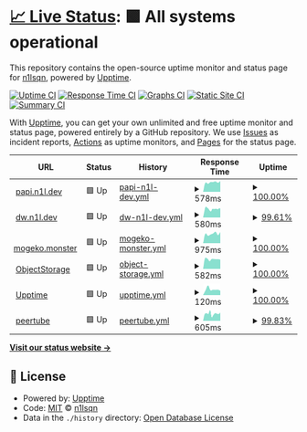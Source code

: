 # [📈 Live Status](https://status.n1l.dev): <!--live status--> **🟩 All systems operational**

This repository contains the open-source uptime monitor and status page for [n1lsqn](https://status.n1l.dev), powered by [Upptime](https://github.com/upptime/upptime).

[![Uptime CI](https://github.com/n1lsqn/status/workflows/Uptime%20CI/badge.svg)](https://github.com/n1lsqn/status/actions?query=workflow%3A%22Uptime+CI%22)
[![Response Time CI](https://github.com/n1lsqn/status/workflows/Response%20Time%20CI/badge.svg)](https://github.com/n1lsqn/status/actions?query=workflow%3A%22Response+Time+CI%22)
[![Graphs CI](https://github.com/n1lsqn/status/workflows/Graphs%20CI/badge.svg)](https://github.com/n1lsqn/status/actions?query=workflow%3A%22Graphs+CI%22)
[![Static Site CI](https://github.com/n1lsqn/status/workflows/Static%20Site%20CI/badge.svg)](https://github.com/n1lsqn/status/actions?query=workflow%3A%22Static+Site+CI%22)
[![Summary CI](https://github.com/n1lsqn/status/workflows/Summary%20CI/badge.svg)](https://github.com/n1lsqn/status/actions?query=workflow%3A%22Summary+CI%22)

With [Upptime](https://upptime.js.org), you can get your own unlimited and free uptime monitor and status page, powered entirely by a GitHub repository. We use [Issues](https://github.com/n1lsqn/status/issues) as incident reports, [Actions](https://github.com/n1lsqn/status/actions) as uptime monitors, and [Pages](https://status.n1l.dev) for the status page.

<!--start: status pages-->
<!-- This summary is generated by Upptime (https://github.com/upptime/upptime) -->
<!-- Do not edit this manually, your changes will be overwritten -->
<!-- prettier-ignore -->
| URL | Status | History | Response Time | Uptime |
| --- | ------ | ------- | ------------- | ------ |
| <img alt="" src="https://icons.duckduckgo.com/ip3/papi.n1l.dev.ico" height="13"> [papi.n1l.dev](https://papi.n1l.dev) | 🟩 Up | [papi-n1l-dev.yml](https://github.com/n1lsqn/status/commits/HEAD/history/papi-n1l-dev.yml) | <details><summary><img alt="Response time graph" src="./graphs/papi-n1l-dev/response-time-week.png" height="20"> 578ms</summary><br><a href="https://status.n1l.dev/history/papi-n1l-dev"><img alt="Response time 572" src="https://img.shields.io/endpoint?url=https%3A%2F%2Fraw.githubusercontent.com%2Fn1lsqn%2Fstatus%2FHEAD%2Fapi%2Fpapi-n1l-dev%2Fresponse-time.json"></a><br><a href="https://status.n1l.dev/history/papi-n1l-dev"><img alt="24-hour response time 647" src="https://img.shields.io/endpoint?url=https%3A%2F%2Fraw.githubusercontent.com%2Fn1lsqn%2Fstatus%2FHEAD%2Fapi%2Fpapi-n1l-dev%2Fresponse-time-day.json"></a><br><a href="https://status.n1l.dev/history/papi-n1l-dev"><img alt="7-day response time 578" src="https://img.shields.io/endpoint?url=https%3A%2F%2Fraw.githubusercontent.com%2Fn1lsqn%2Fstatus%2FHEAD%2Fapi%2Fpapi-n1l-dev%2Fresponse-time-week.json"></a><br><a href="https://status.n1l.dev/history/papi-n1l-dev"><img alt="30-day response time 641" src="https://img.shields.io/endpoint?url=https%3A%2F%2Fraw.githubusercontent.com%2Fn1lsqn%2Fstatus%2FHEAD%2Fapi%2Fpapi-n1l-dev%2Fresponse-time-month.json"></a><br><a href="https://status.n1l.dev/history/papi-n1l-dev"><img alt="1-year response time 572" src="https://img.shields.io/endpoint?url=https%3A%2F%2Fraw.githubusercontent.com%2Fn1lsqn%2Fstatus%2FHEAD%2Fapi%2Fpapi-n1l-dev%2Fresponse-time-year.json"></a></details> | <details><summary><a href="https://status.n1l.dev/history/papi-n1l-dev">100.00%</a></summary><a href="https://status.n1l.dev/history/papi-n1l-dev"><img alt="All-time uptime 99.97%" src="https://img.shields.io/endpoint?url=https%3A%2F%2Fraw.githubusercontent.com%2Fn1lsqn%2Fstatus%2FHEAD%2Fapi%2Fpapi-n1l-dev%2Fuptime.json"></a><br><a href="https://status.n1l.dev/history/papi-n1l-dev"><img alt="24-hour uptime 100.00%" src="https://img.shields.io/endpoint?url=https%3A%2F%2Fraw.githubusercontent.com%2Fn1lsqn%2Fstatus%2FHEAD%2Fapi%2Fpapi-n1l-dev%2Fuptime-day.json"></a><br><a href="https://status.n1l.dev/history/papi-n1l-dev"><img alt="7-day uptime 100.00%" src="https://img.shields.io/endpoint?url=https%3A%2F%2Fraw.githubusercontent.com%2Fn1lsqn%2Fstatus%2FHEAD%2Fapi%2Fpapi-n1l-dev%2Fuptime-week.json"></a><br><a href="https://status.n1l.dev/history/papi-n1l-dev"><img alt="30-day uptime 99.96%" src="https://img.shields.io/endpoint?url=https%3A%2F%2Fraw.githubusercontent.com%2Fn1lsqn%2Fstatus%2FHEAD%2Fapi%2Fpapi-n1l-dev%2Fuptime-month.json"></a><br><a href="https://status.n1l.dev/history/papi-n1l-dev"><img alt="1-year uptime 99.97%" src="https://img.shields.io/endpoint?url=https%3A%2F%2Fraw.githubusercontent.com%2Fn1lsqn%2Fstatus%2FHEAD%2Fapi%2Fpapi-n1l-dev%2Fuptime-year.json"></a></details>
| <img alt="" src="https://icons.duckduckgo.com/ip3/dw.n1l.dev.ico" height="13"> [dw.n1l.dev](https://dw.n1l.dev) | 🟩 Up | [dw-n1l-dev.yml](https://github.com/n1lsqn/status/commits/HEAD/history/dw-n1l-dev.yml) | <details><summary><img alt="Response time graph" src="./graphs/dw-n1l-dev/response-time-week.png" height="20"> 580ms</summary><br><a href="https://status.n1l.dev/history/dw-n1l-dev"><img alt="Response time 674" src="https://img.shields.io/endpoint?url=https%3A%2F%2Fraw.githubusercontent.com%2Fn1lsqn%2Fstatus%2FHEAD%2Fapi%2Fdw-n1l-dev%2Fresponse-time.json"></a><br><a href="https://status.n1l.dev/history/dw-n1l-dev"><img alt="24-hour response time 605" src="https://img.shields.io/endpoint?url=https%3A%2F%2Fraw.githubusercontent.com%2Fn1lsqn%2Fstatus%2FHEAD%2Fapi%2Fdw-n1l-dev%2Fresponse-time-day.json"></a><br><a href="https://status.n1l.dev/history/dw-n1l-dev"><img alt="7-day response time 580" src="https://img.shields.io/endpoint?url=https%3A%2F%2Fraw.githubusercontent.com%2Fn1lsqn%2Fstatus%2FHEAD%2Fapi%2Fdw-n1l-dev%2Fresponse-time-week.json"></a><br><a href="https://status.n1l.dev/history/dw-n1l-dev"><img alt="30-day response time 743" src="https://img.shields.io/endpoint?url=https%3A%2F%2Fraw.githubusercontent.com%2Fn1lsqn%2Fstatus%2FHEAD%2Fapi%2Fdw-n1l-dev%2Fresponse-time-month.json"></a><br><a href="https://status.n1l.dev/history/dw-n1l-dev"><img alt="1-year response time 674" src="https://img.shields.io/endpoint?url=https%3A%2F%2Fraw.githubusercontent.com%2Fn1lsqn%2Fstatus%2FHEAD%2Fapi%2Fdw-n1l-dev%2Fresponse-time-year.json"></a></details> | <details><summary><a href="https://status.n1l.dev/history/dw-n1l-dev">99.61%</a></summary><a href="https://status.n1l.dev/history/dw-n1l-dev"><img alt="All-time uptime 99.78%" src="https://img.shields.io/endpoint?url=https%3A%2F%2Fraw.githubusercontent.com%2Fn1lsqn%2Fstatus%2FHEAD%2Fapi%2Fdw-n1l-dev%2Fuptime.json"></a><br><a href="https://status.n1l.dev/history/dw-n1l-dev"><img alt="24-hour uptime 100.00%" src="https://img.shields.io/endpoint?url=https%3A%2F%2Fraw.githubusercontent.com%2Fn1lsqn%2Fstatus%2FHEAD%2Fapi%2Fdw-n1l-dev%2Fuptime-day.json"></a><br><a href="https://status.n1l.dev/history/dw-n1l-dev"><img alt="7-day uptime 99.61%" src="https://img.shields.io/endpoint?url=https%3A%2F%2Fraw.githubusercontent.com%2Fn1lsqn%2Fstatus%2FHEAD%2Fapi%2Fdw-n1l-dev%2Fuptime-week.json"></a><br><a href="https://status.n1l.dev/history/dw-n1l-dev"><img alt="30-day uptime 99.67%" src="https://img.shields.io/endpoint?url=https%3A%2F%2Fraw.githubusercontent.com%2Fn1lsqn%2Fstatus%2FHEAD%2Fapi%2Fdw-n1l-dev%2Fuptime-month.json"></a><br><a href="https://status.n1l.dev/history/dw-n1l-dev"><img alt="1-year uptime 99.78%" src="https://img.shields.io/endpoint?url=https%3A%2F%2Fraw.githubusercontent.com%2Fn1lsqn%2Fstatus%2FHEAD%2Fapi%2Fdw-n1l-dev%2Fuptime-year.json"></a></details>
| <img alt="" src="https://icons.duckduckgo.com/ip3/mogeko.monster.ico" height="13"> [mogeko.monster](https://mogeko.monster) | 🟩 Up | [mogeko-monster.yml](https://github.com/n1lsqn/status/commits/HEAD/history/mogeko-monster.yml) | <details><summary><img alt="Response time graph" src="./graphs/mogeko-monster/response-time-week.png" height="20"> 975ms</summary><br><a href="https://status.n1l.dev/history/mogeko-monster"><img alt="Response time 821" src="https://img.shields.io/endpoint?url=https%3A%2F%2Fraw.githubusercontent.com%2Fn1lsqn%2Fstatus%2FHEAD%2Fapi%2Fmogeko-monster%2Fresponse-time.json"></a><br><a href="https://status.n1l.dev/history/mogeko-monster"><img alt="24-hour response time 1145" src="https://img.shields.io/endpoint?url=https%3A%2F%2Fraw.githubusercontent.com%2Fn1lsqn%2Fstatus%2FHEAD%2Fapi%2Fmogeko-monster%2Fresponse-time-day.json"></a><br><a href="https://status.n1l.dev/history/mogeko-monster"><img alt="7-day response time 975" src="https://img.shields.io/endpoint?url=https%3A%2F%2Fraw.githubusercontent.com%2Fn1lsqn%2Fstatus%2FHEAD%2Fapi%2Fmogeko-monster%2Fresponse-time-week.json"></a><br><a href="https://status.n1l.dev/history/mogeko-monster"><img alt="30-day response time 797" src="https://img.shields.io/endpoint?url=https%3A%2F%2Fraw.githubusercontent.com%2Fn1lsqn%2Fstatus%2FHEAD%2Fapi%2Fmogeko-monster%2Fresponse-time-month.json"></a><br><a href="https://status.n1l.dev/history/mogeko-monster"><img alt="1-year response time 821" src="https://img.shields.io/endpoint?url=https%3A%2F%2Fraw.githubusercontent.com%2Fn1lsqn%2Fstatus%2FHEAD%2Fapi%2Fmogeko-monster%2Fresponse-time-year.json"></a></details> | <details><summary><a href="https://status.n1l.dev/history/mogeko-monster">100.00%</a></summary><a href="https://status.n1l.dev/history/mogeko-monster"><img alt="All-time uptime 99.90%" src="https://img.shields.io/endpoint?url=https%3A%2F%2Fraw.githubusercontent.com%2Fn1lsqn%2Fstatus%2FHEAD%2Fapi%2Fmogeko-monster%2Fuptime.json"></a><br><a href="https://status.n1l.dev/history/mogeko-monster"><img alt="24-hour uptime 100.00%" src="https://img.shields.io/endpoint?url=https%3A%2F%2Fraw.githubusercontent.com%2Fn1lsqn%2Fstatus%2FHEAD%2Fapi%2Fmogeko-monster%2Fuptime-day.json"></a><br><a href="https://status.n1l.dev/history/mogeko-monster"><img alt="7-day uptime 100.00%" src="https://img.shields.io/endpoint?url=https%3A%2F%2Fraw.githubusercontent.com%2Fn1lsqn%2Fstatus%2FHEAD%2Fapi%2Fmogeko-monster%2Fuptime-week.json"></a><br><a href="https://status.n1l.dev/history/mogeko-monster"><img alt="30-day uptime 100.00%" src="https://img.shields.io/endpoint?url=https%3A%2F%2Fraw.githubusercontent.com%2Fn1lsqn%2Fstatus%2FHEAD%2Fapi%2Fmogeko-monster%2Fuptime-month.json"></a><br><a href="https://status.n1l.dev/history/mogeko-monster"><img alt="1-year uptime 99.90%" src="https://img.shields.io/endpoint?url=https%3A%2F%2Fraw.githubusercontent.com%2Fn1lsqn%2Fstatus%2FHEAD%2Fapi%2Fmogeko-monster%2Fuptime-year.json"></a></details>
| <img alt="" src="https://icons.duckduckgo.com/ip3/s3-console.n1l.dev.ico" height="13"> [ObjectStorage](https://s3-console.n1l.dev/) | 🟩 Up | [object-storage.yml](https://github.com/n1lsqn/status/commits/HEAD/history/object-storage.yml) | <details><summary><img alt="Response time graph" src="./graphs/object-storage/response-time-week.png" height="20"> 582ms</summary><br><a href="https://status.n1l.dev/history/object-storage"><img alt="Response time 581" src="https://img.shields.io/endpoint?url=https%3A%2F%2Fraw.githubusercontent.com%2Fn1lsqn%2Fstatus%2FHEAD%2Fapi%2Fobject-storage%2Fresponse-time.json"></a><br><a href="https://status.n1l.dev/history/object-storage"><img alt="24-hour response time 560" src="https://img.shields.io/endpoint?url=https%3A%2F%2Fraw.githubusercontent.com%2Fn1lsqn%2Fstatus%2FHEAD%2Fapi%2Fobject-storage%2Fresponse-time-day.json"></a><br><a href="https://status.n1l.dev/history/object-storage"><img alt="7-day response time 582" src="https://img.shields.io/endpoint?url=https%3A%2F%2Fraw.githubusercontent.com%2Fn1lsqn%2Fstatus%2FHEAD%2Fapi%2Fobject-storage%2Fresponse-time-week.json"></a><br><a href="https://status.n1l.dev/history/object-storage"><img alt="30-day response time 662" src="https://img.shields.io/endpoint?url=https%3A%2F%2Fraw.githubusercontent.com%2Fn1lsqn%2Fstatus%2FHEAD%2Fapi%2Fobject-storage%2Fresponse-time-month.json"></a><br><a href="https://status.n1l.dev/history/object-storage"><img alt="1-year response time 581" src="https://img.shields.io/endpoint?url=https%3A%2F%2Fraw.githubusercontent.com%2Fn1lsqn%2Fstatus%2FHEAD%2Fapi%2Fobject-storage%2Fresponse-time-year.json"></a></details> | <details><summary><a href="https://status.n1l.dev/history/object-storage">100.00%</a></summary><a href="https://status.n1l.dev/history/object-storage"><img alt="All-time uptime 99.86%" src="https://img.shields.io/endpoint?url=https%3A%2F%2Fraw.githubusercontent.com%2Fn1lsqn%2Fstatus%2FHEAD%2Fapi%2Fobject-storage%2Fuptime.json"></a><br><a href="https://status.n1l.dev/history/object-storage"><img alt="24-hour uptime 100.00%" src="https://img.shields.io/endpoint?url=https%3A%2F%2Fraw.githubusercontent.com%2Fn1lsqn%2Fstatus%2FHEAD%2Fapi%2Fobject-storage%2Fuptime-day.json"></a><br><a href="https://status.n1l.dev/history/object-storage"><img alt="7-day uptime 100.00%" src="https://img.shields.io/endpoint?url=https%3A%2F%2Fraw.githubusercontent.com%2Fn1lsqn%2Fstatus%2FHEAD%2Fapi%2Fobject-storage%2Fuptime-week.json"></a><br><a href="https://status.n1l.dev/history/object-storage"><img alt="30-day uptime 99.95%" src="https://img.shields.io/endpoint?url=https%3A%2F%2Fraw.githubusercontent.com%2Fn1lsqn%2Fstatus%2FHEAD%2Fapi%2Fobject-storage%2Fuptime-month.json"></a><br><a href="https://status.n1l.dev/history/object-storage"><img alt="1-year uptime 99.86%" src="https://img.shields.io/endpoint?url=https%3A%2F%2Fraw.githubusercontent.com%2Fn1lsqn%2Fstatus%2FHEAD%2Fapi%2Fobject-storage%2Fuptime-year.json"></a></details>
| <img alt="" src="https://icons.duckduckgo.com/ip3/status.n1l.dev.ico" height="13"> [Upptime](https://status.n1l.dev) | 🟩 Up | [upptime.yml](https://github.com/n1lsqn/status/commits/HEAD/history/upptime.yml) | <details><summary><img alt="Response time graph" src="./graphs/upptime/response-time-week.png" height="20"> 120ms</summary><br><a href="https://status.n1l.dev/history/upptime"><img alt="Response time 132" src="https://img.shields.io/endpoint?url=https%3A%2F%2Fraw.githubusercontent.com%2Fn1lsqn%2Fstatus%2FHEAD%2Fapi%2Fupptime%2Fresponse-time.json"></a><br><a href="https://status.n1l.dev/history/upptime"><img alt="24-hour response time 94" src="https://img.shields.io/endpoint?url=https%3A%2F%2Fraw.githubusercontent.com%2Fn1lsqn%2Fstatus%2FHEAD%2Fapi%2Fupptime%2Fresponse-time-day.json"></a><br><a href="https://status.n1l.dev/history/upptime"><img alt="7-day response time 120" src="https://img.shields.io/endpoint?url=https%3A%2F%2Fraw.githubusercontent.com%2Fn1lsqn%2Fstatus%2FHEAD%2Fapi%2Fupptime%2Fresponse-time-week.json"></a><br><a href="https://status.n1l.dev/history/upptime"><img alt="30-day response time 136" src="https://img.shields.io/endpoint?url=https%3A%2F%2Fraw.githubusercontent.com%2Fn1lsqn%2Fstatus%2FHEAD%2Fapi%2Fupptime%2Fresponse-time-month.json"></a><br><a href="https://status.n1l.dev/history/upptime"><img alt="1-year response time 132" src="https://img.shields.io/endpoint?url=https%3A%2F%2Fraw.githubusercontent.com%2Fn1lsqn%2Fstatus%2FHEAD%2Fapi%2Fupptime%2Fresponse-time-year.json"></a></details> | <details><summary><a href="https://status.n1l.dev/history/upptime">100.00%</a></summary><a href="https://status.n1l.dev/history/upptime"><img alt="All-time uptime 100.00%" src="https://img.shields.io/endpoint?url=https%3A%2F%2Fraw.githubusercontent.com%2Fn1lsqn%2Fstatus%2FHEAD%2Fapi%2Fupptime%2Fuptime.json"></a><br><a href="https://status.n1l.dev/history/upptime"><img alt="24-hour uptime 100.00%" src="https://img.shields.io/endpoint?url=https%3A%2F%2Fraw.githubusercontent.com%2Fn1lsqn%2Fstatus%2FHEAD%2Fapi%2Fupptime%2Fuptime-day.json"></a><br><a href="https://status.n1l.dev/history/upptime"><img alt="7-day uptime 100.00%" src="https://img.shields.io/endpoint?url=https%3A%2F%2Fraw.githubusercontent.com%2Fn1lsqn%2Fstatus%2FHEAD%2Fapi%2Fupptime%2Fuptime-week.json"></a><br><a href="https://status.n1l.dev/history/upptime"><img alt="30-day uptime 100.00%" src="https://img.shields.io/endpoint?url=https%3A%2F%2Fraw.githubusercontent.com%2Fn1lsqn%2Fstatus%2FHEAD%2Fapi%2Fupptime%2Fuptime-month.json"></a><br><a href="https://status.n1l.dev/history/upptime"><img alt="1-year uptime 100.00%" src="https://img.shields.io/endpoint?url=https%3A%2F%2Fraw.githubusercontent.com%2Fn1lsqn%2Fstatus%2FHEAD%2Fapi%2Fupptime%2Fuptime-year.json"></a></details>
| <img alt="" src="https://icons.duckduckgo.com/ip3/peertube.n1l.dev.ico" height="13"> [peertube](https://peertube.n1l.dev) | 🟩 Up | [peertube.yml](https://github.com/n1lsqn/status/commits/HEAD/history/peertube.yml) | <details><summary><img alt="Response time graph" src="./graphs/peertube/response-time-week.png" height="20"> 605ms</summary><br><a href="https://status.n1l.dev/history/peertube"><img alt="Response time 1652" src="https://img.shields.io/endpoint?url=https%3A%2F%2Fraw.githubusercontent.com%2Fn1lsqn%2Fstatus%2FHEAD%2Fapi%2Fpeertube%2Fresponse-time.json"></a><br><a href="https://status.n1l.dev/history/peertube"><img alt="24-hour response time 704" src="https://img.shields.io/endpoint?url=https%3A%2F%2Fraw.githubusercontent.com%2Fn1lsqn%2Fstatus%2FHEAD%2Fapi%2Fpeertube%2Fresponse-time-day.json"></a><br><a href="https://status.n1l.dev/history/peertube"><img alt="7-day response time 605" src="https://img.shields.io/endpoint?url=https%3A%2F%2Fraw.githubusercontent.com%2Fn1lsqn%2Fstatus%2FHEAD%2Fapi%2Fpeertube%2Fresponse-time-week.json"></a><br><a href="https://status.n1l.dev/history/peertube"><img alt="30-day response time 1399" src="https://img.shields.io/endpoint?url=https%3A%2F%2Fraw.githubusercontent.com%2Fn1lsqn%2Fstatus%2FHEAD%2Fapi%2Fpeertube%2Fresponse-time-month.json"></a><br><a href="https://status.n1l.dev/history/peertube"><img alt="1-year response time 1652" src="https://img.shields.io/endpoint?url=https%3A%2F%2Fraw.githubusercontent.com%2Fn1lsqn%2Fstatus%2FHEAD%2Fapi%2Fpeertube%2Fresponse-time-year.json"></a></details> | <details><summary><a href="https://status.n1l.dev/history/peertube">99.83%</a></summary><a href="https://status.n1l.dev/history/peertube"><img alt="All-time uptime 93.23%" src="https://img.shields.io/endpoint?url=https%3A%2F%2Fraw.githubusercontent.com%2Fn1lsqn%2Fstatus%2FHEAD%2Fapi%2Fpeertube%2Fuptime.json"></a><br><a href="https://status.n1l.dev/history/peertube"><img alt="24-hour uptime 100.00%" src="https://img.shields.io/endpoint?url=https%3A%2F%2Fraw.githubusercontent.com%2Fn1lsqn%2Fstatus%2FHEAD%2Fapi%2Fpeertube%2Fuptime-day.json"></a><br><a href="https://status.n1l.dev/history/peertube"><img alt="7-day uptime 99.83%" src="https://img.shields.io/endpoint?url=https%3A%2F%2Fraw.githubusercontent.com%2Fn1lsqn%2Fstatus%2FHEAD%2Fapi%2Fpeertube%2Fuptime-week.json"></a><br><a href="https://status.n1l.dev/history/peertube"><img alt="30-day uptime 94.60%" src="https://img.shields.io/endpoint?url=https%3A%2F%2Fraw.githubusercontent.com%2Fn1lsqn%2Fstatus%2FHEAD%2Fapi%2Fpeertube%2Fuptime-month.json"></a><br><a href="https://status.n1l.dev/history/peertube"><img alt="1-year uptime 93.23%" src="https://img.shields.io/endpoint?url=https%3A%2F%2Fraw.githubusercontent.com%2Fn1lsqn%2Fstatus%2FHEAD%2Fapi%2Fpeertube%2Fuptime-year.json"></a></details>

<!--end: status pages-->

[**Visit our status website →**](https://status.n1l.dev)

## 📄 License

- Powered by: [Upptime](https://github.com/upptime/upptime)
- Code: [MIT](./LICENSE) © [n1lsqn](https://status.n1l.dev)
- Data in the `./history` directory: [Open Database License](https://opendatacommons.org/licenses/odbl/1-0/)
